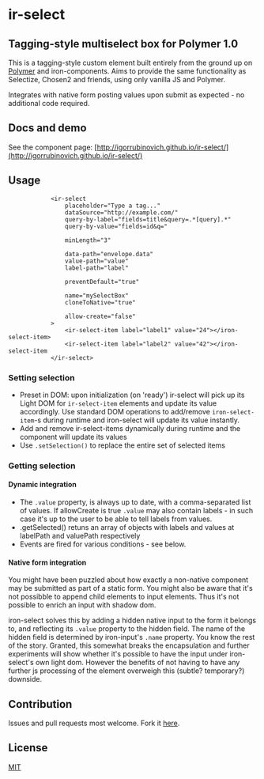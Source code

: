 # ir-select

## Tagging-style multiselect box for Polymer 1.0

This is a tagging-style custom element built entirely from the ground up on [Polymer](http://www.polymer-project.org) and iron-components.
Aims to provide the same functionality as Selectize, Chosen2 and friends, using only vanilla JS and Polymer.

Integrates with native form posting values upon submit as expected - no additional code required.

## Docs and demo 
See the component page: [http://igorrubinovich.github.io/ir-select/](http://igorrubinovich.github.io/ir-select/)

## Usage

				<ir-select
					placeholder="Type a tag..."
					dataSource="http://example.com/"
					query-by-label="fields=title&query=.*[query].*"
					query-by-value="fields=id&q="
					
					minLength="3"
					
					data-path="envelope.data"
					value-path="value"
					label-path="label"
					
					preventDefault="true"
					
					name="mySelectBox"
					cloneToNative="true"

					allow-create="false"
				>
					<ir-select-item label="label1" value="24"></iron-select-item>
					<ir-select-item label="label2" value="42"></iron-select-item
				</ir-select>


### Setting selection
- Preset in DOM: upon initialization (on 'ready') ir-select will pick up its Light DOM for `ir-select-item` elements and update its value accordingly. Use standard DOM operations to add/remove `iron-select-item`-s during runtime and iron-select will update its value instantly.
- Add and remove ir-select-items dynamically during runtime and the component will update its values
- Use `.setSelection()` to replace the entire set of selected items

### Getting selection
#### Dynamic integration
- The `.value` property, is always up to date, with a comma-separated list of values. If allowCreate is true `.value` may also contain labels - in such case it's up to the user to be able to tell labels from values.
- .getSelected() retuns an array of objects with labels and values at labelPath and valuePath respectively
- Events are fired for various conditions - see below.

<a name="native-form-integration"></a>
#### Native form integration
You might have been puzzled about how exactly a non-native component may be submitted as part of a static form. You might also be aware that it's not possibble to append child elements to input elements. Thus it's not possible to enrich an input with shadow dom. 

iron-select solves this by adding a hidden native input to the  form it belongs to, and reflecting its `.value` property to the hidden field. The name of the hidden field is determined by iron-input's `.name` property. You know the rest of the story.
Granted, this somewhat breaks the encapsulation and further experiments will show whether it's possible to have the input under iron-select's own light dom. However the benefits of not having to have any further js processing of the element overweigh this (subtle? temporary?) downside.


## Contribution
Issues and pull requests most welcome. Fork it [here](https://github.com/IgorRubinovich/ir-select).
## License
[MIT](http://opensource.org/licenses/MIT)

